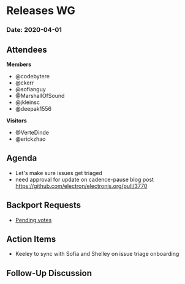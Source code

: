# Releases WG

### Date: 2020-04-01

## Attendees

**Members**
* @codebytere 
* @ckerr
* @sofianguy
* @MarshallOfSound 
* @jkleinsc
* @deepak1556

**Visitors**
* @VerteDinde
* @erickzhao

## Agenda

* Let's make sure issues get triaged
* need approval for update on cadence-pause blog post https://github.com/electron/electronjs.org/pull/3770

## Backport Requests

* [Pending votes](https://github.com/electron/electron/pulls?q=is%3Apr+is%3Aopen+label%3A%22pending-vote+🗳%22)

## Action Items

* Keeley to sync with Sofia and Shelley on issue triage onboarding


## Follow-Up Discussion


